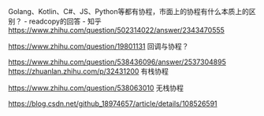 Golang、Kotlin、C#、JS、Python等都有协程，市面上的协程有什么本质上的区别？ - readcopy的回答 - 知乎
https://www.zhihu.com/question/502314022/answer/2343470555

https://www.zhihu.com/question/19801131
回调与协程？

https://www.zhihu.com/question/538436096/answer/2537304895
https://zhuanlan.zhihu.com/p/32431200
有栈协程

https://www.zhihu.com/question/538063010
无栈协程

https://blog.csdn.net/github_18974657/article/details/108526591
